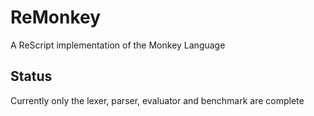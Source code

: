 # ReMonkey

A ReScript implementation of the Monkey Language

## Status

Currently only the lexer, parser, evaluator and benchmark are complete
